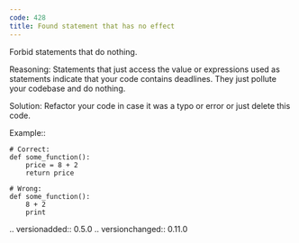 ```yaml
---
code: 428
title: Found statement that has no effect
---
```



Forbid statements that do nothing.

Reasoning:
    Statements that just access the value or expressions
    used as statements indicate that your code
    contains deadlines.
    They just pollute your codebase and do nothing.

Solution:
    Refactor your code in case it was a typo or error
    or just delete this code.

Example::

    # Correct:
    def some_function():
        price = 8 + 2
        return price

    # Wrong:
    def some_function():
        8 + 2
        print

.. versionadded:: 0.5.0
.. versionchanged:: 0.11.0